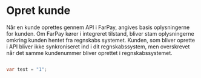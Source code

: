 # Opret kunde

Når en kunde oprettes gennem API i FarPay, angives basis oplysningerne for kunden.
Om FarPay kører i integreret tilstand, bliver stam oplysningerne omkring kunden hentet fra regnskabs systemet.
Kunden, som bliver oprette i API bliver ikke synkroniseret ind i dit regnskabssystem, men overskrevet når det samme kundenummer bliver oprettet i regnskabssystemet.

```c#

var test = "1";

```
